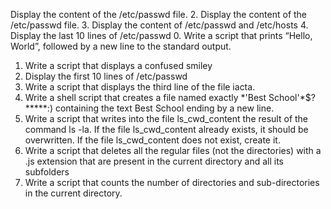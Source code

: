 Display the content of the /etc/passwd file.
2. Display the content of the /etc/passwd file.
3. Display the content of /etc/passwd and /etc/hosts
4. Display the last 10 lines of /etc/passwd
0. Write a script that prints “Hello, World”, followed by a new line to the standard output.
1. Write a script that displays a confused smiley 
5. Display the first 10 lines of /etc/passwd
6. Write a script that displays the third line of the file iacta.
7. Write a shell script that creates a file named exactly \*\'Best School\'\*$\?\*\*\*\*\*:) containing the text Best School ending by a new line.
8. Write a script that writes into the file ls_cwd_content the result of the command ls -la. If the file ls_cwd_content already exists, it should be overwritten. If the file ls_cwd_content does not exist, create it.
10. Write a script that deletes all the regular files (not the directories) with a .js extension that are present in the current directory and all its subfolders
11. Write a script that counts the number of directories and sub-directories in the current directory.
